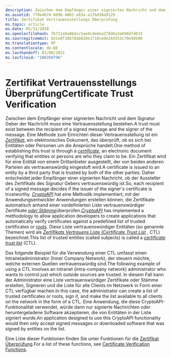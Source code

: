 ```yaml
---
description: Zwischen dem Empfänger einer signierten Nachricht und dem Signatur Geber der Nachricht muss eine Vertrauensstellung bestehen.
ms.assetid: 770e4674-8896-4062-a93a-a17bd30a9129
title: Zertifikat Vertrauensstellungs Überprüfung
ms.topic: article
ms.date: 05/31/2018
ms.openlocfilehash: 7b711e0a86dcc5ae9cdedea278d6a3a698dfd633
ms.sourcegitcommit: 831e8f3db78ab820e1710cede244553c70e50500
ms.translationtype: MT
ms.contentlocale: de-DE
ms.lasthandoff: 01/08/2021
ms.locfileid: "106350796"
---
```

# <a name="certificate-trust-verification"></a><span data-ttu-id="fb8ef-103">Zertifikat Vertrauensstellungs Überprüfung</span><span class="sxs-lookup"><span data-stu-id="fb8ef-103">Certificate Trust Verification</span></span>

<span data-ttu-id="fb8ef-104">Zwischen dem Empfänger einer signierten Nachricht und dem Signatur Geber der Nachricht muss eine Vertrauensstellung bestehen.</span><span class="sxs-lookup"><span data-stu-id="fb8ef-104">A trust must exist between the recipient of a signed message and the signer of the message.</span></span> <span data-ttu-id="fb8ef-105">Eine Methode zum Einrichten dieser Vertrauensstellung ist ein [*Zertifikat*](../secgloss/c-gly.md), ein elektronisches Dokument, das überprüft, ob es sich bei Entitäten oder Personen um die Ansprüche handelt.</span><span class="sxs-lookup"><span data-stu-id="fb8ef-105">One method of establishing this trust is through a [*certificate*](../secgloss/c-gly.md), an electronic document verifying that entities or persons are who they claim to be.</span></span> <span data-ttu-id="fb8ef-106">Ein Zertifikat wird für eine Entität von einem Drittanbieter ausgestellt, der von beiden anderen Parteien als vertrauenswürdig eingestuft wird.</span><span class="sxs-lookup"><span data-stu-id="fb8ef-106">A certificate is issued to an entity by a third party that is trusted by both of the other parties.</span></span> <span data-ttu-id="fb8ef-107">Daher entscheidet jeder Empfänger einer signierten Nachricht, ob der Aussteller des Zertifikats des Signatur Gebers vertrauenswürdig ist.</span><span class="sxs-lookup"><span data-stu-id="fb8ef-107">So, each recipient of a signed message decides if the issuer of the signer's certificate is trustworthy.</span></span> <span data-ttu-id="fb8ef-108">[*CryptoAPI*](../secgloss/c-gly.md) hat eine Methodik implementiert, mit der Anwendungsentwickler Anwendungen erstellen können, die Zertifikate automatisch anhand einer vordefinierten Liste vertrauenswürdiger Zertifikate [*oder Stämme*](../secgloss/r-gly.md)überprüfen.</span><span class="sxs-lookup"><span data-stu-id="fb8ef-108">[*CryptoAPI*](../secgloss/c-gly.md) has implemented a methodology to allow application developers to create applications that automatically verify certificates against a predefined list of trusted certificates or [*roots*](../secgloss/r-gly.md).</span></span> <span data-ttu-id="fb8ef-109">Diese Liste vertrauenswürdiger Entitäten (so genannte Themen) wird als [*Zertifikats Vertrauens Liste (Certificate Trust List*](../secgloss/c-gly.md) , CTL) bezeichnet.</span><span class="sxs-lookup"><span data-stu-id="fb8ef-109">This list of trusted entities (called subjects) is called a [*certificate trust list*](../secgloss/c-gly.md) (CTL).</span></span>

<span data-ttu-id="fb8ef-110">Das folgende Beispiel für die Verwendung einer CTL umfasst einen Intranetadministrator (Inner Company Network), der steuern möchte, welche externen Quellen vertrauenswürdig sind.</span><span class="sxs-lookup"><span data-stu-id="fb8ef-110">The following example of using a CTL involves an intranet (intra-company network) administrator who wants to control just which outside sources are trusted.</span></span> <span data-ttu-id="fb8ef-111">In diesem Fall kann der Administrator eine Liste vertrauenswürdiger Zertifikate oder Stämme erstellen, Signieren und die Liste für alle Clients im Netzwerk in Form einer CTL verfügbar machen.</span><span class="sxs-lookup"><span data-stu-id="fb8ef-111">In this case, the administrator can create a list of trusted certificates or roots, sign it, and make the list available to all clients on the network in the form of a CTL.</span></span> <span data-ttu-id="fb8ef-112">Eine Anwendung, die diese CryptoAPI-Funktionalität verwendet, würde dann nur signierte Nachrichten oder heruntergeladene Software akzeptieren, die von Entitäten in der Liste signiert wurde.</span><span class="sxs-lookup"><span data-stu-id="fb8ef-112">An application designed to use this CryptoAPI functionality would then only accept signed messages or downloaded software that was signed by entities on the list.</span></span>

<span data-ttu-id="fb8ef-113">Eine Liste dieser Funktionen finden Sie unter Funktionen für die [Zertifikat Überprüfung](cryptography-functions.md).</span><span class="sxs-lookup"><span data-stu-id="fb8ef-113">For a list of these functions, see [Certificate Verification Functions](cryptography-functions.md).</span></span>

 

 
